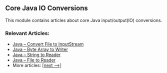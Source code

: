 ## Core Java IO Conversions

This module contains articles about core Java input/output(IO) conversions. 

### Relevant Articles:
- [Java – Convert File to InputStream](https://www.baeldung.com/convert-file-to-input-stream)
- [Java – Byte Array to Writer](https://www.baeldung.com/java-convert-byte-array-to-writer)
- [Java – String to Reader](https://www.baeldung.com/java-convert-string-to-reader)
- [Java – File to Reader](https://www.baeldung.com/java-convert-file-to-reader)
- More articles: [[next -->]](/core-java-modules/core-java-io-conversions-2)
